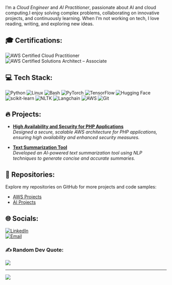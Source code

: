 I’m a *Cloud Engineer* and *AI Practitioner*, passionate about AI and cloud computing.I enjoy solving complex problems, collaborating on innovative projects, and continuously learning. When I’m not working on tech, I love reading, writing, and exploring new ideas.  


## 🎓 Certifications:
![AWS Certified Cloud Practitioner](https://img.shields.io/badge/AWS%20Cloud%20Practitioner-%23FF9900?style=for-the-badge&logo=amazon-aws&logoColor=white)  
![AWS Certified Solutions Architect – Associate](https://img.shields.io/badge/AWS%20Solutions%20Architect-%23FF9900?style=for-the-badge&logo=amazon-aws&logoColor=white)  

## 💻 Tech Stack:

![Python](https://img.shields.io/badge/python-3670A0?style=for-the-badge&logo=python&logoColor=ffdd54) 
![Linux](https://img.shields.io/badge/Linux-FCC624?style=for-the-badge&logo=linux&logoColor=black) 
![Bash](https://img.shields.io/badge/Bash-4EAA25?style=for-the-badge&logo=gnu-bash&logoColor=white) 
![PyTorch](https://img.shields.io/badge/PyTorch-%23EE4C2C.svg?style=for-the-badge&logo=PyTorch&logoColor=white) 
![TensorFlow](https://img.shields.io/badge/TensorFlow-%23FF6F00.svg?style=for-the-badge&logo=TensorFlow&logoColor=white) 
![Hugging Face](https://img.shields.io/badge/HuggingFace-%23FFBF00.svg?style=for-the-badge&logo=huggingface&logoColor=black) 
![scikit-learn](https://img.shields.io/badge/scikit--learn-%23F7931E.svg?style=for-the-badge&logo=scikit-learn&logoColor=white) 
![NLTK](https://img.shields.io/badge/NLTK-0098D3?style=for-the-badge&logo=python&logoColor=white) 
![Langchain](https://img.shields.io/badge/Langchain-0098D3?style=for-the-badge&logo=python&logoColor=purple) 
![AWS](https://img.shields.io/badge/AWS-%23FF9900.svg?style=for-the-badge&logo=amazon-aws&logoColor=white) 
![Git](https://img.shields.io/badge/git-%23F05033.svg?style=for-the-badge&logo=git&logoColor=white) 


## 🔥 Projects:

- **[High Availability and Security for PHP Applications](https://github.com/Salma22C/awsprojects/tree/main/High%20Availability%20and%20Security%20for%20PHP%20Applications%20)**  
  *Designed a secure, scalable AWS architecture for PHP applications, ensuring high availability and enhanced security measures.*

- **[Text Summarization Tool](https://github.com/Salma22C/AIprojects/blob/main/Text%20Summarization%20Tool/%20textsumm.py)**  
  *Developed an AI-powered text summarization tool using NLP techniques to generate concise and accurate summaries.*
  
## 📂 Repositories:
Explore my repositories on GitHub for more projects and code samples:
- [AWS Projects](https://github.com/Salma22C/awsprojects)
- [AI Projects](https://github.com/Salma22C/AIprojects)


## 🌐 Socials:
[![LinkedIn](https://img.shields.io/badge/LinkedIn-%230077B5.svg?logo=linkedin&logoColor=white)](https://linkedin.com/in/salma-mohamed-kassem)  
[![Email](https://img.shields.io/badge/Email-D14836?logo=gmail&logoColor=white)](mailto:salmakassem6@gmail.com)  

### ✍ Random Dev Quote:
![](https://quotes-github-readme.vercel.app/api?type=horizontal&theme=radical)  

---
[![](https://visitcount.itsvg.in/api?id=SalmaMohamed22&icon=0&color=0)](https://visitcount.itsvg.in)  
